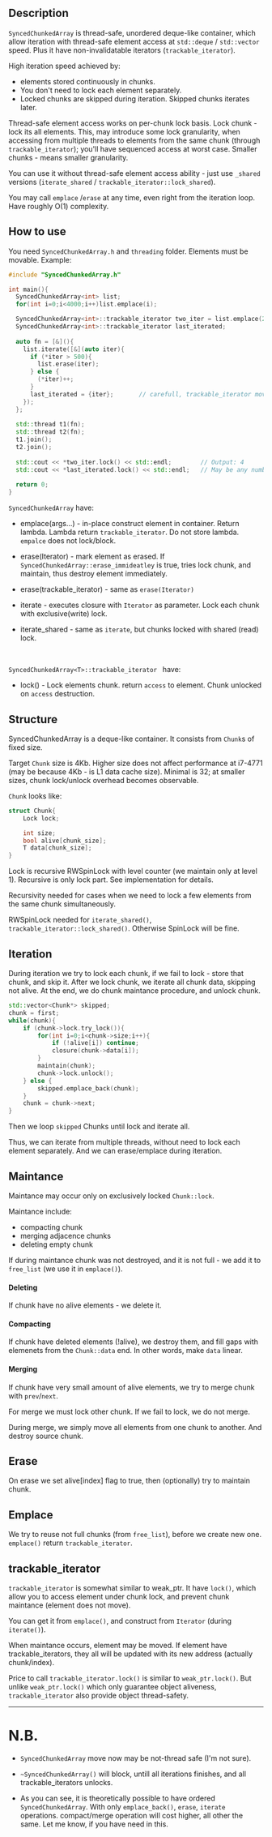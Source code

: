 ## Description

`SyncedChunkedArray` is thread-safe, unordered deque-like container, which allow iteration with thread-safe element access at `std::deque` / `std::vector` speed. Plus it have non-invalidatable iterators (`trackable_iterator`).

High iteration speed achieved by:

- elements stored continuously in chunks.
- You don't need to lock each element separately.
- Locked chunks are skipped during iteration. Skipped chunks iterates later.

Thread-safe element access works on per-chunk lock basis. Lock chunk - lock its all elements. This, may introduce some lock granularity, when accessing from multiple threads to elements from the same chunk (through `trackable_iterator`); you'll have sequenced access at worst case. Smaller chunks - means smaller granularity.

You can use it without thread-safe element access ability - just use `_shared` versions (`iterate_shared` / `trackable_iterator::lock_shared`).

You may call `emplace` /`erase` at any time, even right from the iteration loop. Have roughly O(1) complexity.

## How to use

You need `SyncedChunkedArray.h` and `threading` folder. Elements must be movable.
Example:

```C++
#include "SyncedChunkedArray.h"

int main(){
  SyncedChunkedArray<int> list;
  for(int i=0;i<4000;i++)list.emplace(i);

  SyncedChunkedArray<int>::trackable_iterator two_iter = list.emplace(2)();
  SyncedChunkedArray<int>::trackable_iterator last_iterated;
  
  auto fn = [&](){
    list.iterate([&](auto iter){
      if (*iter > 500){
        list.erase(iter);
      } else {
        (*iter)++;
      }
      last_iterated = {iter};		// carefull, trackable_iterator move is relativley costly.
    });
  };
  
  std::thread t1(fn);
  std::thread t2(fn);
  t1.join();
  t2.join();
  
  std::cout << *two_iter.lock() << std::endl;        // Output: 4
  std::cout << *last_iterated.lock() << std::endl;   // May be any number, iteration is unordered
  
  return 0;
}
```

`SyncedChunkedArray` have:

* emplace(args...)  - in-place construct element in container. Return lambda. Lambda return `trackable_iterator`. Do not store lambda. `empalce` does not lock/block.

* erase(Iterator) - mark element as erased. If `SyncedChunkedArray::erase_immideatley` is true, tries lock chunk, and maintain, thus destroy element immediately.

* erase(trackable_iterator) - same as `erase(Iterator)`

* iterate - executes closure with `Iterator` as parameter. Lock each chunk with exclusive(write) lock.

* iterate_shared - same as `iterate`, but chunks locked with shared (read) lock.

  ​

`SyncedChunkedArray<T>::trackable_iterator ` have:

* lock() - Lock elements chunk. return `access` to element. Chunk unlocked on `access` destruction.

## Structure

SyncedChunkedArray is a deque-like container. It consists from `Chunk`s of fixed size. 

Target `Chunk` size is 4Kb. Higher size does not affect performance at i7-4771 (may be because 4Kb - is L1 data cache size). Minimal is 32; at smaller sizes, chunk lock/unlock overhead becomes observable.

 `Chunk` looks like:

```C++
struct Chunk{
    Lock lock;

    int size;
    bool alive[chunk_size];
    T data[chunk_size];    
}
```

Lock is recursive RWSpinLock with level counter (we maintain only at level 1). Recursive is only lock part. See implementation for details.

Recursivity needed for cases when we need to lock a few elements from the same chunk simultaneously.

RWSpinLock needed for `iterate_shared()`,  `trackable_iterator::lock_shared()`. Otherwise SpinLock will be fine.

## Iteration

During iteration we try to lock each chunk, if we fail to lock - store that chunk, and skip it.
After we lock chunk, we iterate all chunk data, skipping not alive. At the end, we do chunk maintance procedure, and unlock chunk.

```C++
std::vector<Chunk*> skipped;
chunk = first;
while(chunk){
    if (chunk->lock.try_lock()){
        for(int i=0;i<chunk->size;i++){
            if (!alive[i]) continue;
            closure(chunk->data[i]);
        }
        maintain(chunk);
        chunk->lock.unlock();
    } else {
        skipped.emplace_back(chunk);
    }
    chunk = chunk->next;
}
```

Then we loop `skipped` Chunks until lock and iterate all.

Thus, we can iterate from multiple threads, without need to lock each element separately. And we can erase/emplace during iteration.

## Maintance

Maintance may occur only on exclusively locked `Chunk::lock`.

Maintance include:

 * compacting chunk
 * merging adjacence chunks
 * deleting empty chunk

If during maintance chunk was not destroyed, and it is not full - we add it to `free_list` (we use it in `emplace()`).

#### Deleting

If chunk have no alive elements - we delete it.

#### Compacting

If chunk have deleted elements (!alive), we destroy them, and fill gaps with elemenets from the `Chunk::data` end. In other words, make `data` linear.

#### Merging

If chunk have very small amount of alive elements, we try to merge chunk with `prev`/`next`.

For merge we must lock other chunk. If we fail to lock, we do not merge.

During merge, we simply move all elements from one chunk to another. And destroy source chunk.


## Erase

On erase we set alive[index] flag to true, then (optionally) try to maintain chunk.

## Emplace

We try to reuse not full chunks (from `free_list`), before we create new one. `emplace()` return `trackable_iterator`.


## trackable_iterator

`trackable_iterator` is somewhat similar to weak_ptr. It have `lock()`, which allow you to access element under chunk lock, and prevent chunk maintance (element does not move).

You can get it from `emplace()`, and construct from `Iterator` (during `iterate()`).

When maintance occurs, element may be moved. If element have trackable_iterators, they all will be updated with its new address (actually chunk/index).

Price to call `trackable_iterator.lock()` is similar to `weak_ptr.lock()`. But unlike `weak_ptr.lock()` which only guarantee object aliveness, `trackable_iterator` also provide object thread-safety.



---

# N.B.

* `SyncedChunkedArray` move now may be not-thread safe (I'm not sure).
* `~SyncedChunkedArray()` will block, untill all iterations finishes, and all trackable_iterators unlocks.


* As you can see, it is theoretically possible to have ordered `SyncedChunkedArray`. With only `emplace_back()`, `erase`, `iterate` operations. compact/merge operation will cost higher, all other the same. Let me know, if you have need in this.
